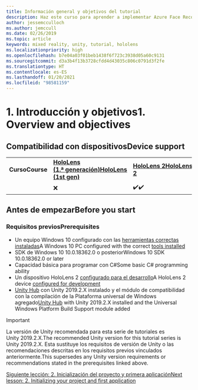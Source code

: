 ```yaml
---
title: Información general y objetivos del tutorial
description: Haz este curso para aprender a implementar Azure Face Recognition dentro de una aplicación de realidad mixta.
author: jessemcculloch
ms.author: jemccull
ms.date: 02/26/2019
ms.topic: article
keywords: mixed reality, unity, tutorial, hololens
ms.localizationpriority: high
ms.openlocfilehash: b7e04a03f01beb1438f6f723c3938d05a60c9131
ms.sourcegitcommit: d3a3b4f13b3728cfdd4d43035c806c0791d3f2fe
ms.translationtype: HT
ms.contentlocale: es-ES
ms.lasthandoff: 01/20/2021
ms.locfileid: "98581159"
---
```

# <a name="1-overview-and-objectives"></a><span data-ttu-id="8565f-104">1. Introducción y objetivos</span><span class="sxs-lookup"><span data-stu-id="8565f-104">1. Overview and objectives</span></span>

## <a name="device-support"></a><span data-ttu-id="8565f-105">Compatibilidad con dispositivos</span><span class="sxs-lookup"><span data-stu-id="8565f-105">Device support</span></span>

<table>
    <colgroup>
    <col width="25%" />
    <col width="25%" />
    <col width="25%" />
    <col width="25%" />
    </colgroup>
    <tr>
        <td><span data-ttu-id="8565f-106"><strong>Curso</strong></span><span class="sxs-lookup"><span data-stu-id="8565f-106"><strong>Course</strong></span></span></td>
        <td><span data-ttu-id="8565f-107"><a href="/hololens/hololens1-hardware"><strong>HoloLens (1.ª generación)</strong></a></span><span class="sxs-lookup"><span data-stu-id="8565f-107"><a href="/hololens/hololens1-hardware"><strong>HoloLens (1st gen)</strong></a></span></span></td>
        <td><span data-ttu-id="8565f-108"><a href="https://www.microsoft.com//hololens/hardware"><strong>HoloLens 2</strong></a></span><span class="sxs-lookup"><span data-stu-id="8565f-108"><a href="https://www.microsoft.com//hololens/hardware"><strong>HoloLens 2</strong></a></span></span></td>
        <td><span data-ttu-id="8565f-109"><a href="../../../discover/immersive-headset-hardware-details.md"><strong>Cascos envolventes</strong></a></span><span class="sxs-lookup"><span data-stu-id="8565f-109"><a href="../../../discover/immersive-headset-hardware-details.md"><strong>Immersive headsets</strong></a></span></span></td>
    </tr>
     <tr>
        <td></td>
        <td>❌</td>
        <td><span data-ttu-id="8565f-110">✔️</span><span class="sxs-lookup"><span data-stu-id="8565f-110">✔️</span></span></td>
        <td>❌</td>
    </tr>
</table>

## <a name="before-you-start"></a><span data-ttu-id="8565f-111">Antes de empezar</span><span class="sxs-lookup"><span data-stu-id="8565f-111">Before you start</span></span>

### <a name="prerequisites"></a><span data-ttu-id="8565f-112">Requisitos previos</span><span class="sxs-lookup"><span data-stu-id="8565f-112">Prerequisites</span></span>

* <span data-ttu-id="8565f-113">Un equipo Windows 10 configurado con las [herramientas correctas instaladas](../../install-the-tools.md)</span><span class="sxs-lookup"><span data-stu-id="8565f-113">A Windows 10 PC configured with the correct [tools installed](../../install-the-tools.md)</span></span>
* <span data-ttu-id="8565f-114">SDK de Windows 10 10.0.18362.0 o posterior</span><span class="sxs-lookup"><span data-stu-id="8565f-114">Windows 10 SDK 10.0.18362.0 or later</span></span>
* <span data-ttu-id="8565f-115">Capacidad básica para programar con C#</span><span class="sxs-lookup"><span data-stu-id="8565f-115">Some basic C# programming ability</span></span>
* <span data-ttu-id="8565f-116">Un dispositivo HoloLens 2 [configurado para el desarrollo](../../platform-capabilities-and-apis/using-visual-studio.md#enabling-developer-mode)</span><span class="sxs-lookup"><span data-stu-id="8565f-116">A HoloLens 2 device [configured for development](../../platform-capabilities-and-apis/using-visual-studio.md#enabling-developer-mode)</span></span>
* <span data-ttu-id="8565f-117"><a href="https://docs.unity3d.com/Manual/GettingStartedInstallingHub.html" target="_blank">Unity Hub</a> con Unity 2019.2.X instalado y el módulo de compatibilidad con la compilación de la Plataforma universal de Windows agregado</span><span class="sxs-lookup"><span data-stu-id="8565f-117"><a href="https://docs.unity3d.com/Manual/GettingStartedInstallingHub.html" target="_blank">Unity Hub</a> with Unity 2019.2.X installed and the Universal Windows Platform Build Support module added</span></span>

> [!IMPORTANT]
> <span data-ttu-id="8565f-118">La versión de Unity recomendada para esta serie de tutoriales es Unity 2019.2.X.</span><span class="sxs-lookup"><span data-stu-id="8565f-118">The recommended Unity version for this tutorial series is Unity 2019.2.X.</span></span> <span data-ttu-id="8565f-119">Esta sustituye los requisitos de versión de Unity o las recomendaciones descritas en los requisitos previos vinculados anteriormente.</span><span class="sxs-lookup"><span data-stu-id="8565f-119">This supersedes any Unity version requirements or recommendations stated in the prerequisites linked above.</span></span>

[<span data-ttu-id="8565f-120">Siguiente lección: 2. Inicialización del proyecto y primera aplicación</span><span class="sxs-lookup"><span data-stu-id="8565f-120">Next lesson: 2. Initializing your project and first application</span></span>](./mr-learning-base-02.md)